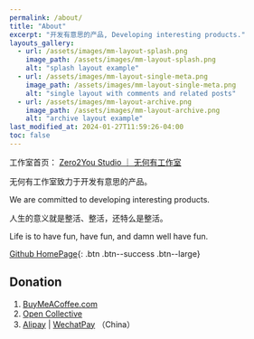 ```yaml
---
permalink: /about/
title: "About"
excerpt: "开发有意思的产品, Developing interesting products."
layouts_gallery:
  - url: /assets/images/mm-layout-splash.png
    image_path: /assets/images/mm-layout-splash.png
    alt: "splash layout example"
  - url: /assets/images/mm-layout-single-meta.png
    image_path: /assets/images/mm-layout-single-meta.png
    alt: "single layout with comments and related posts"
  - url: /assets/images/mm-layout-archive.png
    image_path: /assets/images/mm-layout-archive.png
    alt: "archive layout example"
last_modified_at: 2024-01-27T11:59:26-04:00
toc: false
---
```


工作室首页： [Zero2You Studio ｜ 无何有工作室](https://www.zero2you.tech)

无何有工作室致力于开发有意思的产品。

We are committed to developing interesting products.

人生的意义就是整活、整活，还特么是整活。

Life is to have fun, have fun, and damn well have fun.

<!-- {% include gallery id="layouts_gallery" caption="Examples of included layouts `splash`, `single`, and `archive`." %} -->

[<i class='fab fa-fw fa-github'></i> Github HomePage](https://github.com/zero2you4tech){: .btn .btn--success .btn--large}

## Donation

1. [BuyMeACoffee.com](https://www.buymeacoffee.com/petterobam)
2. [Open Collective](https://opencollective.com/zero2you4tech#category-ABOUT)
3. [Alipay](https://github.com/zero2you4tech/.github/blob/main/profile/pays/Alipay.jpg) | [WechatPay](https://github.com/zero2you4tech/.github/blob/main/profile/pays/WechatPay.jpg) （China）
